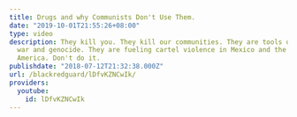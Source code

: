 ```yaml
---
title: Drugs and why Communists Don't Use Them.
date: "2019-10-01T21:55:26+08:00"
type: video
description: They kill you. They kill our communities. They are tools of imperialist
  war and genocide. They are fueling cartel violence in Mexico and the rest of Latin
  America. Don't do it.
publishdate: "2018-07-12T21:32:38.000Z"
url: /blackredguard/lDfvKZNCwIk/
providers:
  youtube:
    id: lDfvKZNCwIk
---
```

